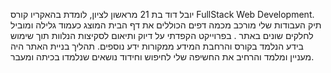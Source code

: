 יובל דוד בת 21 מראשון לציון, לומדת בהאקריו קורס FullStack Web Development.
 תיק העבודות שלי מורכב מכמה דפים הכוללים את דף הבית המוצג כעמוד גלילה ומוביל לחלקים שונים באתר . בפרוייקט הקפדתי על דיוק ותיאום לסקיצות הנלוות תוך שימוש בידע הנלמד בקורס והרחבת המידע ממקורות ידע נוספים.
 תהליך בניית האתר היה מעניין ומלמד והרחיב את החשיפה שלי לחיפוש וחידוד נושאים שנלמדו בכיתה ומעבר.